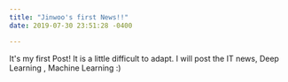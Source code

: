 ```yaml
---
title: "Jinwoo's first News!!"
date: 2019-07-30 23:51:28 -0400

---
```

It's my first Post!
It is a little difficult to adapt.
I will post the IT news, Deep Learning , Machine Learning :)

